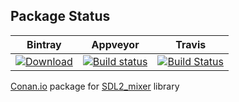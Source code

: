 ## Package Status

| Bintray | Appveyor | Travis | 
|---------|-----------|--------|
| [ ![Download](https://api.bintray.com/packages/sixten-hilborn/public-conan/sdl2_mixer%3Asixten-hilborn/images/download.svg?version=2.0.1%3Astable) ](https://bintray.com/sixten-hilborn/public-conan/sdl2_mixer%3Asixten-hilborn/2.0.1%3Astable/link) | [![Build status](https://ci.appveyor.com/api/projects/status/1ckjeutqc389otfg/branch/stable/2.0.1?svg=true)](https://ci.appveyor.com/project/sixten-hilborn/conan-sdl2-mixer/branch/stable/2.0.1) | [![Build Status](https://travis-ci.org/sixten-hilborn/conan-sdl2_mixer.svg?branch=stable/2.0.1)](https://travis-ci.org/sixten-hilborn/conan-sdl2_mixer) |

[Conan.io](https://conan.io) package for [SDL2_mixer](https://www.libsdl.org/projects/SDL_mixer) library
